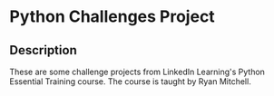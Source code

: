 # Python Challenges Project

## Description

These are some challenge projects from LinkedIn Learning's Python Essential Training course. The course is taught by Ryan Mitchell. 
